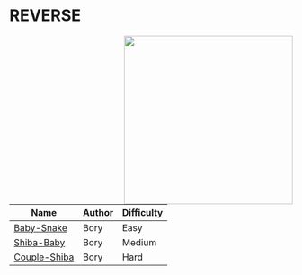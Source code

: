 # REVERSE

<img src="https://i.ibb.co/kB0KCfF/19.png" align="right" width=300>

| Name                               | Author     | Difficulty | 
| ---------------------------------- | ---------- | ---------- |
| [Baby-Snake](Baby-Snake/)          | Bory       | Easy       |
| [Shiba-Baby](Shiba-Baby/)          | Bory       | Medium     |
| [Couple-Shiba](Couple-Shiba/)      | Bory       | Hard       |
